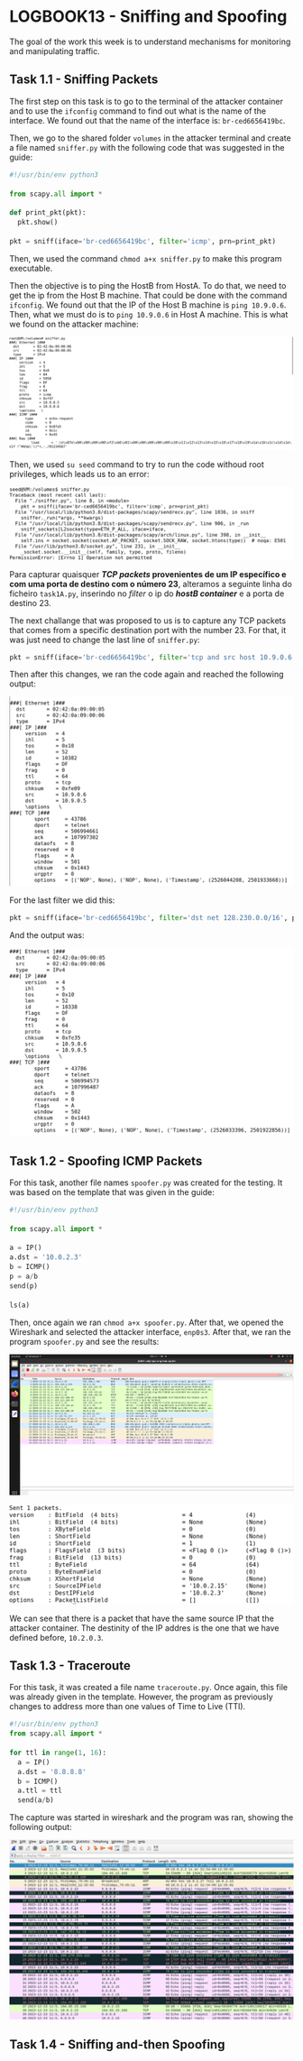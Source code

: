 # LOGBOOK13 - Sniffing and Spoofing

The goal of the work this week is to understand mechanisms for monitoring and manipulating traffic.

## Task 1.1 - Sniffing Packets

The first step on this task is to go to the terminal of the attacker container and to use the `ifconfig` command to find out what is the name of the interface. We found out that the name of the interface is: `br-ced6656419bc`.

Then, we go to the shared folder `volumes` in the attacker terminal and create a file named `sniffer.py` with the following code that was suggested in the guide:

```py
#!/usr/bin/env python3

from scapy.all import *

def print_pkt(pkt):
  pkt.show()

pkt = sniff(iface='br-ced6656419bc', filter='icmp', prn=print_pkt)
```

Then, we used the command `chmod a+x sniffer.py` to make this program executable.

Then the objective is to ping the HostB from HostA. To do that, we need to get the ip from the Host B machine. That could be done with the command `ifconfig`. We found out that the IP of the Host B machine is `ping 10.9.0.6`. Then, what we must do is to `ping 10.9.0.6` in Host A machine. This is what we found on the attacker machine:

![Task 1.1](images/LOGBOOK13/image.png)

Then, we used `su seed` command to try to run the code withoud root privileges, which leads us to an error:

![Task 1.1](images/LOGBOOK13/image1.png)

Para capturar quaisquer **_TCP packets_ provenientes de um IP específico e com uma porta de destino com o número 23**, alteramos a seguinte linha do ficheiro ```task1A.py```, inserindo no _filter_ o ip do **_hostB container_** e a porta de destino 23.

The next challange that was proposed to us is to capture any TCP packets that comes from a specific destination port with the number 23. For that, it was just need to change the last line of `sniffer.py`:

```py
pkt = sniff(iface='br-ced6656419bc', filter='tcp and src host 10.9.0.6 and dst port 23', prn=print_pkt))
```

Then after this changes, we ran the code again and reached the following output:

![Task 1.1](images/LOGBOOK13/image2.png)

For the last filter we did this: 

```py
pkt = sniff(iface='br-ced6656419bc', filter='dst net 128.230.0.0/16', prn=print_pkt))
```

And the output was:

![Task 1.1](images/LOGBOOK13/image3.png)

## Task 1.2 - Spoofing ICMP Packets

For this task, another file names `spoofer.py` was created for the testing. It was based on the template that was given in the guide:

```py
#!/usr/bin/env python3

from scapy.all import *

a = IP()
a.dst = '10.0.2.3'
b = ICMP()
p = a/b
send(p)

ls(a)
```

Then, once again we ran  `chmod a+x spoofer.py`. After that, we opened the Wireshark and selected the attacker interface, `enp0s3`. After that, we ran the program `spoofer.py` and see the results:

![Task 1.2](images/LOGBOOK13/image2.1.png)


![Task 1.2](images/LOGBOOK13/image2.2.png)

We can see that there is a packet that have the same source IP that the attacker container. The destinity of the IP addres is the one that we have defined before, `10.2.0.3`.

## Task 1.3 - Traceroute

For this task, it was created a file name `traceroute.py`. Once again, this file was already given in the template. However, the program as previously changes to address more than one values of Time to Live (TTl).

```py
#!/usr/bin/env python3
from scapy.all import *

for ttl in range(1, 16):
  a = IP()
  a.dst = '8.8.8.8'
  b = ICMP()
  a.ttl = ttl
  send(a/b)
```

The capture was started in wireshark and the program was ran, showing the following output:

![Task 1.3](images/LOGBOOK13/image3.1.png)

## Task 1.4 - Sniffing and-then Spoofing




